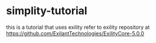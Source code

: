 # simplity-tutorial
this is a tutorial that uses exility
refer to exility repository at https://github.com/ExilantTechnologies/ExilityCore-5.0.0
